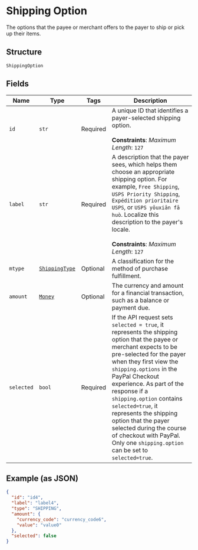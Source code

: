 
# Shipping Option

The options that the payee or merchant offers to the payer to ship or pick up their items.

## Structure

`ShippingOption`

## Fields

| Name | Type | Tags | Description |
|  --- | --- | --- | --- |
| `id` | `str` | Required | A unique ID that identifies a payer-selected shipping option.<br><br>**Constraints**: *Maximum Length*: `127` |
| `label` | `str` | Required | A description that the payer sees, which helps them choose an appropriate shipping option. For example, `Free Shipping`, `USPS Priority Shipping`, `Expédition prioritaire USPS`, or `USPS yōuxiān fā huò`. Localize this description to the payer's locale.<br><br>**Constraints**: *Maximum Length*: `127` |
| `mtype` | [`ShippingType`](../../doc/models/shipping-type.md) | Optional | A classification for the method of purchase fulfillment. |
| `amount` | [`Money`](../../doc/models/money.md) | Optional | The currency and amount for a financial transaction, such as a balance or payment due. |
| `selected` | `bool` | Required | If the API request sets `selected = true`, it represents the shipping option that the payee or merchant expects to be pre-selected for the payer when they first view the `shipping.options` in the PayPal Checkout experience. As part of the response if a `shipping.option` contains `selected=true`, it represents the shipping option that the payer selected during the course of checkout with PayPal. Only one `shipping.option` can be set to `selected=true`. |

## Example (as JSON)

```json
{
  "id": "id4",
  "label": "label4",
  "type": "SHIPPING",
  "amount": {
    "currency_code": "currency_code6",
    "value": "value0"
  },
  "selected": false
}
```

